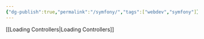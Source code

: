 ```yaml
---
{"dg-publish":true,"permalink":"/symfony/","tags":["webdev","symfony"]}
---
```


[[Loading Controllers\|Loading Controllers]]